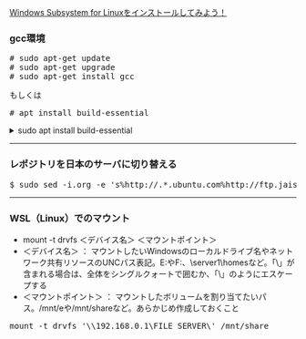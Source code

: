 [Windows Subsystem for Linuxをインストールしてみよう！](https://qiita.com/Aruneko/items/c79810b0b015bebf30bb "Windows Subsystem for Linuxをインストールしてみよう！")<br/>

### gcc環境<br/>
<pre>
# sudo apt-get update
# sudo apt-get upgrade
# sudo apt-get install gcc
</pre>

もしくは

<pre>
# apt install build-essential
</pre>


<details>
<summary>sudo apt install build-essential</summary>
<pre>
[root ~]# sudo apt install build-essential
Reading package lists... Done
Building dependency tree
Reading state information... Done
The following package was automatically installed and is no longer required:
  libfreetype6
Use 'sudo apt autoremove' to remove it.
The following additional packages will be installed:
  binutils binutils-common binutils-x86-64-linux-gnu cpp cpp-7 dpkg-dev
  fakeroot g++ g++-7 gcc gcc-7 gcc-7-base gcc-8-base libalgorithm-diff-perl
  libalgorithm-diff-xs-perl libalgorithm-merge-perl libasan4 libatomic1
  libbinutils libc-dev-bin libc6-dev libcc1-0 libcilkrts5 libdpkg-perl
  libfakeroot libfile-fcntllock-perl libgcc-7-dev libgcc1 libgomp1 libisl19
  libitm1 liblsan0 libmpc3 libmpx2 libquadmath0 libstdc++-7-dev libstdc++6
  libtsan0 libubsan0 linux-libc-dev make manpages-dev
Suggested packages:
  binutils-doc cpp-doc gcc-7-locales debian-keyring g++-multilib
  g++-7-multilib gcc-7-doc libstdc++6-7-dbg gcc-multilib autoconf automake
  libtool flex bison gdb gcc-doc gcc-7-multilib libgcc1-dbg libgomp1-dbg
  libitm1-dbg libatomic1-dbg libasan4-dbg liblsan0-dbg libtsan0-dbg
  libubsan0-dbg libcilkrts5-dbg libmpx2-dbg libquadmath0-dbg glibc-doc bzr
  libstdc++-7-doc make-doc
The following NEW packages will be installed:
  binutils binutils-common binutils-x86-64-linux-gnu build-essential cpp cpp-7
  dpkg-dev fakeroot g++ g++-7 gcc gcc-7 gcc-7-base libalgorithm-diff-perl
  libalgorithm-diff-xs-perl libalgorithm-merge-perl libasan4 libatomic1
  libbinutils libc-dev-bin libc6-dev libcc1-0 libcilkrts5 libdpkg-perl
  libfakeroot libfile-fcntllock-perl libgcc-7-dev libgomp1 libisl19 libitm1
  liblsan0 libmpc3 libmpx2 libquadmath0 libstdc++-7-dev libtsan0 libubsan0
  linux-libc-dev make manpages-dev
The following packages will be upgraded:
  gcc-8-base libgcc1 libstdc++6
3 upgraded, 40 newly installed, 0 to remove and 79 not upgraded.
Need to get 37.6 MB of archives.
After this operation, 161 MB of additional disk space will be used.
Do you want to continue? [Y/n] Y
Get:1 http://ftp.jaist.ac.jp/pub/Linux/ubuntu bionic-updates/main amd64 gcc-8-base amd64 8.3.0-6ubuntu1~18.04.1 [18.7 kB]
Get:2 http://ftp.jaist.ac.jp/pub/Linux/ubuntu bionic-updates/main amd64 libstdc++6 amd64 8.3.0-6ubuntu1~18.04.1 [400 kB]
Get:3 http://ftp.jaist.ac.jp/pub/Linux/ubuntu bionic-updates/main amd64 libgcc1 amd64 1:8.3.0-6ubuntu1~18.04.1 [40.7 kB]
Get:4 http://ftp.jaist.ac.jp/pub/Linux/ubuntu bionic-updates/main amd64 binutils-common amd64 2.30-21ubuntu1~18.04.2 [193 kB]
Get:5 http://ftp.jaist.ac.jp/pub/Linux/ubuntu bionic-updates/main amd64 libbinutils amd64 2.30-21ubuntu1~18.04.2 [503 kB]
Get:6 http://ftp.jaist.ac.jp/pub/Linux/ubuntu bionic-updates/main amd64 binutils-x86-64-linux-gnu amd64 2.30-21ubuntu1~18.04.2 [1856 kB]
Get:7 http://ftp.jaist.ac.jp/pub/Linux/ubuntu bionic-updates/main amd64 binutils amd64 2.30-21ubuntu1~18.04.2 [3396 B]
Get:8 http://ftp.jaist.ac.jp/pub/Linux/ubuntu bionic/main amd64 libc-dev-bin amd64 2.27-3ubuntu1 [71.8 kB]
Get:9 http://ftp.jaist.ac.jp/pub/Linux/ubuntu bionic-updates/main amd64 linux-libc-dev amd64 4.15.0-54.58 [1004 kB]
Get:10 http://ftp.jaist.ac.jp/pub/Linux/ubuntu bionic/main amd64 libc6-dev amd64 2.27-3ubuntu1 [2587 kB]
Get:11 http://ftp.jaist.ac.jp/pub/Linux/ubuntu bionic-updates/main amd64 gcc-7-base amd64 7.4.0-1ubuntu1~18.04.1 [18.9 kB]
Get:12 http://ftp.jaist.ac.jp/pub/Linux/ubuntu bionic/main amd64 libisl19 amd64 0.19-1 [551 kB]
Get:13 http://ftp.jaist.ac.jp/pub/Linux/ubuntu bionic/main amd64 libmpc3 amd64 1.1.0-1 [40.8 kB]
Get:14 http://ftp.jaist.ac.jp/pub/Linux/ubuntu bionic-updates/main amd64 cpp-7 amd64 7.4.0-1ubuntu1~18.04.1 [6742 kB]
Get:15 http://ftp.jaist.ac.jp/pub/Linux/ubuntu bionic-updates/main amd64 cpp amd64 4:7.4.0-1ubuntu2.3 [27.7 kB]
Get:16 http://ftp.jaist.ac.jp/pub/Linux/ubuntu bionic-updates/main amd64 libcc1-0 amd64 8.3.0-6ubuntu1~18.04.1 [47.4 kB]
Get:17 http://ftp.jaist.ac.jp/pub/Linux/ubuntu bionic-updates/main amd64 libgomp1 amd64 8.3.0-6ubuntu1~18.04.1 [76.4 kB]
Get:18 http://ftp.jaist.ac.jp/pub/Linux/ubuntu bionic-updates/main amd64 libitm1 amd64 8.3.0-6ubuntu1~18.04.1 [28.0 kB]
Get:19 http://ftp.jaist.ac.jp/pub/Linux/ubuntu bionic-updates/main amd64 libatomic1 amd64 8.3.0-6ubuntu1~18.04.1 [9184 B]
Get:20 http://ftp.jaist.ac.jp/pub/Linux/ubuntu bionic-updates/main amd64 libasan4 amd64 7.4.0-1ubuntu1~18.04.1 [359 kB]
Get:21 http://ftp.jaist.ac.jp/pub/Linux/ubuntu bionic-updates/main amd64 liblsan0 amd64 8.3.0-6ubuntu1~18.04.1 [133 kB]
Get:22 http://ftp.jaist.ac.jp/pub/Linux/ubuntu bionic-updates/main amd64 libtsan0 amd64 8.3.0-6ubuntu1~18.04.1 [288 kB]
Get:23 http://ftp.jaist.ac.jp/pub/Linux/ubuntu bionic-updates/main amd64 libubsan0 amd64 7.4.0-1ubuntu1~18.04.1 [126 kB]
Get:24 http://ftp.jaist.ac.jp/pub/Linux/ubuntu bionic-updates/main amd64 libcilkrts5 amd64 7.4.0-1ubuntu1~18.04.1 [42.5 kB]
Get:25 http://ftp.jaist.ac.jp/pub/Linux/ubuntu bionic-updates/main amd64 libmpx2 amd64 8.3.0-6ubuntu1~18.04.1 [11.6 kB]
Get:26 http://ftp.jaist.ac.jp/pub/Linux/ubuntu bionic-updates/main amd64 libquadmath0 amd64 8.3.0-6ubuntu1~18.04.1 [133 kB]
Get:27 http://ftp.jaist.ac.jp/pub/Linux/ubuntu bionic-updates/main amd64 libgcc-7-dev amd64 7.4.0-1ubuntu1~18.04.1 [2381 kB]
Get:28 http://ftp.jaist.ac.jp/pub/Linux/ubuntu bionic-updates/main amd64 gcc-7 amd64 7.4.0-1ubuntu1~18.04.1 [7463 kB]
Get:29 http://ftp.jaist.ac.jp/pub/Linux/ubuntu bionic-updates/main amd64 gcc amd64 4:7.4.0-1ubuntu2.3 [5184 B]
Get:30 http://ftp.jaist.ac.jp/pub/Linux/ubuntu bionic-updates/main amd64 libstdc++-7-dev amd64 7.4.0-1ubuntu1~18.04.1 [1468 kB]
Get:31 http://ftp.jaist.ac.jp/pub/Linux/ubuntu bionic-updates/main amd64 g++-7 amd64 7.4.0-1ubuntu1~18.04.1 [7574 kB]
Get:32 http://ftp.jaist.ac.jp/pub/Linux/ubuntu bionic-updates/main amd64 g++ amd64 4:7.4.0-1ubuntu2.3 [1568 B]
Get:33 http://ftp.jaist.ac.jp/pub/Linux/ubuntu bionic/main amd64 make amd64 4.1-9.1ubuntu1 [154 kB]
Get:34 http://ftp.jaist.ac.jp/pub/Linux/ubuntu bionic-updates/main amd64 libdpkg-perl all 1.19.0.5ubuntu2.1 [211 kB]
Get:35 http://ftp.jaist.ac.jp/pub/Linux/ubuntu bionic-updates/main amd64 dpkg-dev all 1.19.0.5ubuntu2.1 [608 kB]
Get:36 http://ftp.jaist.ac.jp/pub/Linux/ubuntu bionic/main amd64 build-essential amd64 12.4ubuntu1 [4758 B]
Get:37 http://ftp.jaist.ac.jp/pub/Linux/ubuntu bionic/main amd64 libfakeroot amd64 1.22-2ubuntu1 [25.9 kB]
Get:38 http://ftp.jaist.ac.jp/pub/Linux/ubuntu bionic/main amd64 fakeroot amd64 1.22-2ubuntu1 [62.3 kB]
Get:39 http://ftp.jaist.ac.jp/pub/Linux/ubuntu bionic/main amd64 libalgorithm-diff-perl all 1.19.03-1 [47.6 kB]
Get:40 http://ftp.jaist.ac.jp/pub/Linux/ubuntu bionic/main amd64 libalgorithm-diff-xs-perl amd64 0.04-5 [11.1 kB]
Get:41 http://ftp.jaist.ac.jp/pub/Linux/ubuntu bionic/main amd64 libalgorithm-merge-perl all 0.08-3 [12.0 kB]
Get:42 http://ftp.jaist.ac.jp/pub/Linux/ubuntu bionic/main amd64 libfile-fcntllock-perl amd64 0.22-3build2 [33.2 kB]
Get:43 http://ftp.jaist.ac.jp/pub/Linux/ubuntu bionic/main amd64 manpages-dev all 4.15-1 [2217 kB]
Fetched 37.6 MB in 1s (45.1 MB/s)
Extracting templates from packages: 100%
(Reading database ... 28652 files and directories currently installed.)
Preparing to unpack .../gcc-8-base_8.3.0-6ubuntu1~18.04.1_amd64.deb ...
Unpacking gcc-8-base:amd64 (8.3.0-6ubuntu1~18.04.1) over (8.3.0-6ubuntu1~18.04) ...
Setting up gcc-8-base:amd64 (8.3.0-6ubuntu1~18.04.1) ...
(Reading database ... 28652 files and directories currently installed.)
Preparing to unpack .../libstdc++6_8.3.0-6ubuntu1~18.04.1_amd64.deb ...
Unpacking libstdc++6:amd64 (8.3.0-6ubuntu1~18.04.1) over (8.3.0-6ubuntu1~18.04) ...
Setting up libstdc++6:amd64 (8.3.0-6ubuntu1~18.04.1) ...
(Reading database ... 28652 files and directories currently installed.)
Preparing to unpack .../libgcc1_1%3a8.3.0-6ubuntu1~18.04.1_amd64.deb ...
Unpacking libgcc1:amd64 (1:8.3.0-6ubuntu1~18.04.1) over (1:8.3.0-6ubuntu1~18.04) ...
Setting up libgcc1:amd64 (1:8.3.0-6ubuntu1~18.04.1) ...
Selecting previously unselected package binutils-common:amd64.
(Reading database ... 28652 files and directories currently installed.)
Preparing to unpack .../00-binutils-common_2.30-21ubuntu1~18.04.2_amd64.deb ...
Unpacking binutils-common:amd64 (2.30-21ubuntu1~18.04.2) ...
Selecting previously unselected package libbinutils:amd64.
Preparing to unpack .../01-libbinutils_2.30-21ubuntu1~18.04.2_amd64.deb ...
Unpacking libbinutils:amd64 (2.30-21ubuntu1~18.04.2) ...
Selecting previously unselected package binutils-x86-64-linux-gnu.
Preparing to unpack .../02-binutils-x86-64-linux-gnu_2.30-21ubuntu1~18.04.2_amd64.deb ...
Unpacking binutils-x86-64-linux-gnu (2.30-21ubuntu1~18.04.2) ...
Selecting previously unselected package binutils.
Preparing to unpack .../03-binutils_2.30-21ubuntu1~18.04.2_amd64.deb ...
Unpacking binutils (2.30-21ubuntu1~18.04.2) ...
Selecting previously unselected package libc-dev-bin.
Preparing to unpack .../04-libc-dev-bin_2.27-3ubuntu1_amd64.deb ...
Unpacking libc-dev-bin (2.27-3ubuntu1) ...
Selecting previously unselected package linux-libc-dev:amd64.
Preparing to unpack .../05-linux-libc-dev_4.15.0-54.58_amd64.deb ...
Unpacking linux-libc-dev:amd64 (4.15.0-54.58) ...
Selecting previously unselected package libc6-dev:amd64.
Preparing to unpack .../06-libc6-dev_2.27-3ubuntu1_amd64.deb ...
Unpacking libc6-dev:amd64 (2.27-3ubuntu1) ...
Selecting previously unselected package gcc-7-base:amd64.
Preparing to unpack .../07-gcc-7-base_7.4.0-1ubuntu1~18.04.1_amd64.deb ...
Unpacking gcc-7-base:amd64 (7.4.0-1ubuntu1~18.04.1) ...
Selecting previously unselected package libisl19:amd64.
Preparing to unpack .../08-libisl19_0.19-1_amd64.deb ...
Unpacking libisl19:amd64 (0.19-1) ...
Selecting previously unselected package libmpc3:amd64.
Preparing to unpack .../09-libmpc3_1.1.0-1_amd64.deb ...
Unpacking libmpc3:amd64 (1.1.0-1) ...
Selecting previously unselected package cpp-7.
Preparing to unpack .../10-cpp-7_7.4.0-1ubuntu1~18.04.1_amd64.deb ...
Unpacking cpp-7 (7.4.0-1ubuntu1~18.04.1) ...
Selecting previously unselected package cpp.
Preparing to unpack .../11-cpp_4%3a7.4.0-1ubuntu2.3_amd64.deb ...
Unpacking cpp (4:7.4.0-1ubuntu2.3) ...
Selecting previously unselected package libcc1-0:amd64.
Preparing to unpack .../12-libcc1-0_8.3.0-6ubuntu1~18.04.1_amd64.deb ...
Unpacking libcc1-0:amd64 (8.3.0-6ubuntu1~18.04.1) ...
Selecting previously unselected package libgomp1:amd64.
Preparing to unpack .../13-libgomp1_8.3.0-6ubuntu1~18.04.1_amd64.deb ...
Unpacking libgomp1:amd64 (8.3.0-6ubuntu1~18.04.1) ...
Selecting previously unselected package libitm1:amd64.
Preparing to unpack .../14-libitm1_8.3.0-6ubuntu1~18.04.1_amd64.deb ...
Unpacking libitm1:amd64 (8.3.0-6ubuntu1~18.04.1) ...
Selecting previously unselected package libatomic1:amd64.
Preparing to unpack .../15-libatomic1_8.3.0-6ubuntu1~18.04.1_amd64.deb ...
Unpacking libatomic1:amd64 (8.3.0-6ubuntu1~18.04.1) ...
Selecting previously unselected package libasan4:amd64.
Preparing to unpack .../16-libasan4_7.4.0-1ubuntu1~18.04.1_amd64.deb ...
Unpacking libasan4:amd64 (7.4.0-1ubuntu1~18.04.1) ...
Selecting previously unselected package liblsan0:amd64.
Preparing to unpack .../17-liblsan0_8.3.0-6ubuntu1~18.04.1_amd64.deb ...
Unpacking liblsan0:amd64 (8.3.0-6ubuntu1~18.04.1) ...
Selecting previously unselected package libtsan0:amd64.
Preparing to unpack .../18-libtsan0_8.3.0-6ubuntu1~18.04.1_amd64.deb ...
Unpacking libtsan0:amd64 (8.3.0-6ubuntu1~18.04.1) ...
Selecting previously unselected package libubsan0:amd64.
Preparing to unpack .../19-libubsan0_7.4.0-1ubuntu1~18.04.1_amd64.deb ...
Unpacking libubsan0:amd64 (7.4.0-1ubuntu1~18.04.1) ...
Selecting previously unselected package libcilkrts5:amd64.
Preparing to unpack .../20-libcilkrts5_7.4.0-1ubuntu1~18.04.1_amd64.deb ...
Unpacking libcilkrts5:amd64 (7.4.0-1ubuntu1~18.04.1) ...
Selecting previously unselected package libmpx2:amd64.
Preparing to unpack .../21-libmpx2_8.3.0-6ubuntu1~18.04.1_amd64.deb ...
Unpacking libmpx2:amd64 (8.3.0-6ubuntu1~18.04.1) ...
Selecting previously unselected package libquadmath0:amd64.
Preparing to unpack .../22-libquadmath0_8.3.0-6ubuntu1~18.04.1_amd64.deb ...
Unpacking libquadmath0:amd64 (8.3.0-6ubuntu1~18.04.1) ...
Selecting previously unselected package libgcc-7-dev:amd64.
Preparing to unpack .../23-libgcc-7-dev_7.4.0-1ubuntu1~18.04.1_amd64.deb ...
Unpacking libgcc-7-dev:amd64 (7.4.0-1ubuntu1~18.04.1) ...
Selecting previously unselected package gcc-7.
Preparing to unpack .../24-gcc-7_7.4.0-1ubuntu1~18.04.1_amd64.deb ...
Unpacking gcc-7 (7.4.0-1ubuntu1~18.04.1) ...
Selecting previously unselected package gcc.
Preparing to unpack .../25-gcc_4%3a7.4.0-1ubuntu2.3_amd64.deb ...
Unpacking gcc (4:7.4.0-1ubuntu2.3) ...
Selecting previously unselected package libstdc++-7-dev:amd64.
Preparing to unpack .../26-libstdc++-7-dev_7.4.0-1ubuntu1~18.04.1_amd64.deb ...
Unpacking libstdc++-7-dev:amd64 (7.4.0-1ubuntu1~18.04.1) ...
Selecting previously unselected package g++-7.
Preparing to unpack .../27-g++-7_7.4.0-1ubuntu1~18.04.1_amd64.deb ...
Unpacking g++-7 (7.4.0-1ubuntu1~18.04.1) ...
Selecting previously unselected package g++.
Preparing to unpack .../28-g++_4%3a7.4.0-1ubuntu2.3_amd64.deb ...
Unpacking g++ (4:7.4.0-1ubuntu2.3) ...
Selecting previously unselected package make.
Preparing to unpack .../29-make_4.1-9.1ubuntu1_amd64.deb ...
Unpacking make (4.1-9.1ubuntu1) ...
Selecting previously unselected package libdpkg-perl.
Preparing to unpack .../30-libdpkg-perl_1.19.0.5ubuntu2.1_all.deb ...
Unpacking libdpkg-perl (1.19.0.5ubuntu2.1) ...
Selecting previously unselected package dpkg-dev.
Preparing to unpack .../31-dpkg-dev_1.19.0.5ubuntu2.1_all.deb ...
Unpacking dpkg-dev (1.19.0.5ubuntu2.1) ...
Selecting previously unselected package build-essential.
Preparing to unpack .../32-build-essential_12.4ubuntu1_amd64.deb ...
Unpacking build-essential (12.4ubuntu1) ...
Selecting previously unselected package libfakeroot:amd64.
Preparing to unpack .../33-libfakeroot_1.22-2ubuntu1_amd64.deb ...
Unpacking libfakeroot:amd64 (1.22-2ubuntu1) ...
Selecting previously unselected package fakeroot.
Preparing to unpack .../34-fakeroot_1.22-2ubuntu1_amd64.deb ...
Unpacking fakeroot (1.22-2ubuntu1) ...
Selecting previously unselected package libalgorithm-diff-perl.
Preparing to unpack .../35-libalgorithm-diff-perl_1.19.03-1_all.deb ...
Unpacking libalgorithm-diff-perl (1.19.03-1) ...
Selecting previously unselected package libalgorithm-diff-xs-perl.
Preparing to unpack .../36-libalgorithm-diff-xs-perl_0.04-5_amd64.deb ...
Unpacking libalgorithm-diff-xs-perl (0.04-5) ...
Selecting previously unselected package libalgorithm-merge-perl.
Preparing to unpack .../37-libalgorithm-merge-perl_0.08-3_all.deb ...
Unpacking libalgorithm-merge-perl (0.08-3) ...
Selecting previously unselected package libfile-fcntllock-perl.
Preparing to unpack .../38-libfile-fcntllock-perl_0.22-3build2_amd64.deb ...
Unpacking libfile-fcntllock-perl (0.22-3build2) ...
Selecting previously unselected package manpages-dev.
Preparing to unpack .../39-manpages-dev_4.15-1_all.deb ...
Unpacking manpages-dev (4.15-1) ...
Setting up libquadmath0:amd64 (8.3.0-6ubuntu1~18.04.1) ...
Setting up libgomp1:amd64 (8.3.0-6ubuntu1~18.04.1) ...
Setting up libatomic1:amd64 (8.3.0-6ubuntu1~18.04.1) ...
Setting up libcc1-0:amd64 (8.3.0-6ubuntu1~18.04.1) ...
Setting up make (4.1-9.1ubuntu1) ...
Setting up libtsan0:amd64 (8.3.0-6ubuntu1~18.04.1) ...
Setting up linux-libc-dev:amd64 (4.15.0-54.58) ...
Setting up libdpkg-perl (1.19.0.5ubuntu2.1) ...
Setting up liblsan0:amd64 (8.3.0-6ubuntu1~18.04.1) ...
Setting up gcc-7-base:amd64 (7.4.0-1ubuntu1~18.04.1) ...
Setting up binutils-common:amd64 (2.30-21ubuntu1~18.04.2) ...
Setting up libfile-fcntllock-perl (0.22-3build2) ...
Setting up libmpx2:amd64 (8.3.0-6ubuntu1~18.04.1) ...
Processing triggers for libc-bin (2.27-3ubuntu1) ...
Setting up libfakeroot:amd64 (1.22-2ubuntu1) ...
Setting up libalgorithm-diff-perl (1.19.03-1) ...
Processing triggers for man-db (2.8.3-2ubuntu0.1) ...
Setting up libmpc3:amd64 (1.1.0-1) ...
Setting up libc-dev-bin (2.27-3ubuntu1) ...
Setting up manpages-dev (4.15-1) ...
Setting up libc6-dev:amd64 (2.27-3ubuntu1) ...
Setting up libitm1:amd64 (8.3.0-6ubuntu1~18.04.1) ...
Setting up libisl19:amd64 (0.19-1) ...
Setting up libasan4:amd64 (7.4.0-1ubuntu1~18.04.1) ...
Setting up libbinutils:amd64 (2.30-21ubuntu1~18.04.2) ...
Setting up libcilkrts5:amd64 (7.4.0-1ubuntu1~18.04.1) ...
Setting up libubsan0:amd64 (7.4.0-1ubuntu1~18.04.1) ...
Setting up fakeroot (1.22-2ubuntu1) ...
update-alternatives: using /usr/bin/fakeroot-sysv to provide /usr/bin/fakeroot (fakeroot) in auto mode
Setting up libgcc-7-dev:amd64 (7.4.0-1ubuntu1~18.04.1) ...
Setting up cpp-7 (7.4.0-1ubuntu1~18.04.1) ...
Setting up libstdc++-7-dev:amd64 (7.4.0-1ubuntu1~18.04.1) ...
Setting up libalgorithm-merge-perl (0.08-3) ...
Setting up libalgorithm-diff-xs-perl (0.04-5) ...
Setting up binutils-x86-64-linux-gnu (2.30-21ubuntu1~18.04.2) ...
Setting up cpp (4:7.4.0-1ubuntu2.3) ...
Setting up binutils (2.30-21ubuntu1~18.04.2) ...
Setting up gcc-7 (7.4.0-1ubuntu1~18.04.1) ...
Setting up g++-7 (7.4.0-1ubuntu1~18.04.1) ...
Setting up gcc (4:7.4.0-1ubuntu2.3) ...
Setting up dpkg-dev (1.19.0.5ubuntu2.1) ...
Setting up g++ (4:7.4.0-1ubuntu2.3) ...
update-alternatives: using /usr/bin/g++ to provide /usr/bin/c++ (c++) in auto mode
Setting up build-essential (12.4ubuntu1) ...
Processing triggers for libc-bin (2.27-3ubuntu1) ...
[root ~]#
</pre>
</details>

---

### レポジトリを日本のサーバに切り替える
<pre>
$ sudo sed -i.org -e 's%http://.*.ubuntu.com%http://ftp.jaist.ac.jp/pub/Linux%g' /etc/apt/sources.list
</pre>

---

### WSL（Linux）でのマウント

* mount -t drvfs ＜デバイス名＞ ＜マウントポイント＞<br/>
* ＜デバイス名＞ ： マウントしたいWindowsのローカルドライブ名やネットワーク共有リソースのUNCパス表記。E:やF:、\\server1\homesなど。「\」が含まれる場合は、全体をシングルクォートで囲むか、「\\」のようにエスケープする<br/>
* ＜マウントポイント＞ ： マウントしたボリュームを割り当てたいパス。/mnt/eや/mnt/shareなど。あらかじめ作成しておくこと<br/>
<pre>
mount -t drvfs '\\192.168.0.1\FILE_SERVER\' /mnt/share
</pre>
